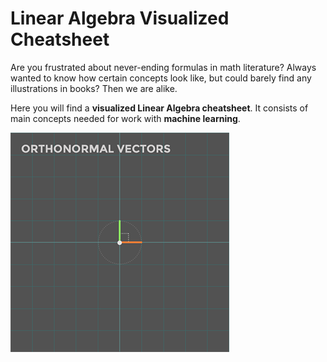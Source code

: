 # Linear Algebra Visualized Cheatsheet
Are you frustrated about never-ending formulas in math literature?
Always wanted to know how certain concepts look like, but could barely find any illustrations in books?
Then we are alike. 

Here you will find a **visualized Linear Algebra cheatsheet**. It consists of main concepts needed for work with **machine learning**.  

![Matrix](/Images/OrthonormalVectors.gif)


